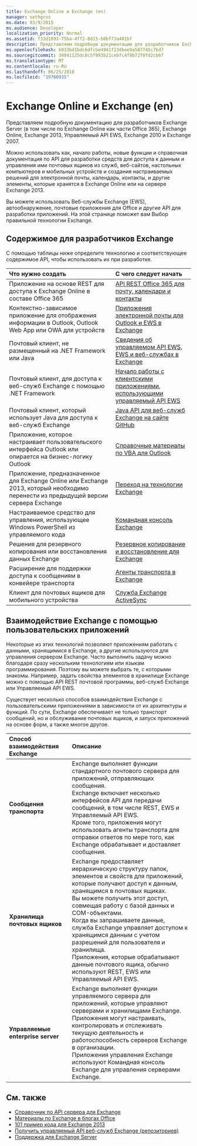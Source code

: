 ```yaml
---
title: Exchange Online и Exchange (en)
manager: sethgros
ms.date: 03/9/2015
ms.audience: Developer
localization_priority: Normal
ms.assetid: f33d1093-75ba-4ff2-8d15-b0bf73a401bf
description: Представляем подробную документацию для разработчиков Exchange Server (в том числе по Exchange Online как части Office 365), Exchange Online, Exchange 2013, Управляемый API EWS, Exchange 2010 и Exchange 2007.
ms.openlocfilehash: b933bd1bdc6dfcbe4941f23dbee9a587745c7bd7
ms.sourcegitcommit: 34041125dc8c5f993b21cebfc4f8b72f0fd2cb6f
ms.translationtype: MT
ms.contentlocale: ru-RU
ms.lasthandoff: 06/25/2018
ms.locfileid: "19760935"
---
```

# <a name="exchange-online-and-exchange-development"></a>Exchange Online и Exchange (en)

Представляем подробную документацию для разработчиков Exchange Server (в том числе по Exchange Online как части Office 365), Exchange Online, Exchange 2013, Управляемый API EWS, Exchange 2010 и Exchange 2007. 

Можно использовать как, начало работы, новые функции и справочная документация по API для разработки средств для доступа к данным и управления ими почтовых ящиков из служб, веб-сайтов, настольных компьютеров и мобильных устройств и создания настраиваемых решений для электронной почты, календарь, контакты, и другие элементы, которые хранятся в Exchange Online или на сервере Exchange 2013. 

Вы можете использовать Веб-службы Exchange (EWS), автообнаружение, почтовые приложения для Office и другие API для разработки приложений. На этой странице поможет вам Выбор правильной технологии Exchange.

## <a name="exchange-developer-content"></a>Содержимое для разработчиков Exchange  

С помощью таблицы ниже определите технологию и соответствующее содержимое API, чтобы использовать их при разработке.  
  
|Что нужно создать|С чего следует начать|
|:-----|:-----|
|Приложение на основе REST для доступа к Exchange Online в составе Office 365|[API REST Office 365 для почту, календари и контакты](exchange-web-services/office-365-rest-apis-for-mail-calendars-and-contacts.md) |
|Контекстно-зависимое приложение для отображения информации в Outlook, Outlook Web App или OWA для устройств |[Приложения электронной почты для Outlook и EWS в Exchange](exchange-web-services/mail-apps-for-outlook-and-ews-in-exchange.md) |
|Почтовый клиент, не размещенный на .NET Framework или Java |[Сведения об управляемом API EWS, EWS и веб-службах в Exchange](exchange-web-services/explore-the-ews-managed-api-ews-and-web-services-in-exchange.md) |
|Почтовый клиент, для доступа к веб-служб Exchange с помощью .NET Framework |[Начало работы с клиентскими приложениями, использующими управляемый API EWS](exchange-web-services/get-started-with-ews-managed-api-client-applications.md) |
|Почтовый клиент, который использует Java для доступа к веб-служб Exchange |[Java API для веб-служб Exchange на сайте GitHub](https://github.com/OfficeDev/ews-java-api) |
|Приложение, которое настраивает пользовательского интерфейса Outlook или опирается на бизнес-логику Outlook  |[Справочные материалы по VBA для Outlook](https://msdn.microsoft.com/en-us/VBA/VBA-Outlook) |
|Приложение, предназначенное для Exchange Online или Exchange 2013, который необходимо перенести из предыдущей версии сервера Exchange  |[Переход на технологии Exchange](migrating-to-exchange-online-and-exchange-2013-technologies.md) |
|Настраиваемое средство для управления, использующее Windows PowerShell из управляемого кода   |[Командная консоль Exchange](management/exchange-management-shell.md) |
|Решения для резервного копирования или восстановления данных Exchange  |[Резервное копирование и восстановление для Exchange](backup-restore/backup-and-restore-for-exchange-2013.md) |
|Расширение для поддержки доступа к сообщениям в конвейере транспорта   |[Агенты транспорта в Exchange](transport-agents/transport-agents-in-exchange-2013.md)  |
|Клиент для почтовых ящиков для мобильного устройства   |[Служба Exchange ActiveSync](https://technet.microsoft.com/en-us/library/aa998357.aspx) |
   
## <a name="exchange-interactions-with-custom-applications"></a>Взаимодействие Exchange с помощью пользовательских приложений

Некоторые из этих технологий позволяют приложениям работать с данными, хранящимися в Exchange, а другие используются для управления сервером Exchange. Часто выполнить задачу можно благодаря сразу нескольким технологиям или языкам программирования. Поэтому вы можете выбрать те, с которыми знакомы. Например, задать свойства элементов в хранилище Exchange можно с помощью API REST почтовой программы, веб-служб Exchange или Управляемый API EWS.
  
Существует несколько способов взаимодействия Exchange с пользовательскими приложениями в зависимости от их архитектуры и функций. По сути, Exchange обеспечивает не только транспорт сообщений, но и обслуживание почтовых ящиков, и запуск приложений на основе форм, а также многое другое.

|Способ взаимодействия Exchange|Описание|
|:-----|:-----|
|**Сообщения транспорта**|Exchange выполняет функции стандартного почтового сервера для приложений, отправляющих сообщения.<br/>Exchange включает несколько интерфейсов API для передачи сообщений, в том числе REST, EWS и Управляемый API EWS.<br/>Кроме того, приложения могут использовать агенты транспорта для отправки ответов по мере того, как Exchange обрабатывает и доставляет сообщения. |
|**Хранилища почтовых ящиков** |Exchange предоставляет иерархическую структуру папок, элементов и свойств для приложений, которые получают доступ к данным, хранящимся в почтовых ящиках.<br/>Вы можете получить этот доступ, совмещая работу с базой данных и COM-объектами.<br/>Когда вы запрашиваете данные, служба Exchange управляет доступом к хранящимся данным с учетом разрешений для пользователя и хранилища.<br/>Приложения, которые обрабатывают данные почтового ящика, обычно используют REST, EWS или Управляемый API EWS.|
|**Управляемые enterprise server** |Exchange выполняет функции управляемого сервера для приложений, которые управляют серверами и хранилищами Exchange.<br/>Приложения могут настраивать, контролировать и отслеживать текущую деятельность и работоспособность серверов Exchange в организации.<br/>Приложения управления Exchange используют Командная консоль Exchange для управления серверами Exchange. |
   
## <a name="see-also"></a>См. также

- [Справочник по API сервера для Exchange](https://msdn.microsoft.com/en-us/library/dn186243(v=exchg.150).aspx)
- [Материалы по Exchange в блогах Office](https://www.microsoft.com/en-us/microsoft-365/blog/) 
- [101 пример кода для Exchange 2013](https://code.msdn.microsoft.com/office/Exchange-2013-101-Code-3c38582c)
- [Получить управляемый API веб-служб Exchange (репозиториев)](https://github.com/OfficeDev/ews-managed-api/blob/master/README.md)
- [Поддержка для Exchange Server](https://support.microsoft.com/en-us/getsupport?oaspworkflow=start_1.0.0.0&wf=0&wfname=productselection&gprid=730&x=13&y=7&st=1&wfxredirect=1&sd=gn&ccsid=635890984021344661&forceorigin=esmc)


